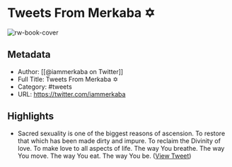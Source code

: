 # Tweets From Merkaba ✡︎

![rw-book-cover](https://pbs.twimg.com/profile_images/1517958780499156992/KjTldFA1.jpg)

## Metadata
- Author: [[@iammerkaba on Twitter]]
- Full Title: Tweets From Merkaba ✡︎
- Category: #tweets
- URL: https://twitter.com/iammerkaba

## Highlights
- Sacred sexuality is one of the biggest reasons of ascension.
  To restore that which has been made dirty and impure. 
  To reclaim the Divinity of love.
  To make love to all aspects of life.
  The way You breathe.
  The way You move.
  The way You eat. 
  The way You be. ([View Tweet](https://twitter.com/iammerkaba/status/1543684175168954370))
